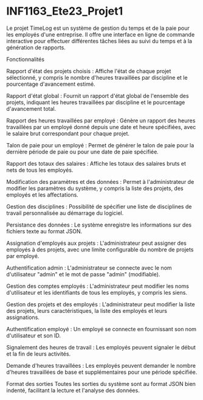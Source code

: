 # INF1163_Ete23_Projet1
Le projet TimeLog est un système de gestion du temps et de la paie pour les employés d'une entreprise. 
Il offre une interface en ligne de commande interactive pour effectuer différentes tâches liées au suivi du temps et à la génération de rapports.

Fonctionnalités

Rapport d'état des projets choisis : Affiche l'état de chaque projet sélectionné, y compris le nombre d'heures travaillées par discipline et le pourcentage d'avancement estimé.

Rapport d'état global : Fournit un rapport d'état global de l'ensemble des projets, indiquant les heures travaillées par discipline et le pourcentage d'avancement total.

Rapport des heures travaillées par employé : Génère un rapport des heures travaillées par un employé donné depuis une date et heure spécifiées, avec le salaire brut correspondant pour chaque projet.

Talon de paie pour un employé : Permet de générer le talon de paie pour la dernière période de paie ou pour une date de paie spécifiée.

Rapport des totaux des salaires : Affiche les totaux des salaires bruts et nets de tous les employés.

Modification des paramètres et des données : Permet à l'administrateur de modifier les paramètres du système, y compris la liste des projets, des employés et les affectations.

Gestion des disciplines : Possibilité de spécifier une liste de disciplines de travail personnalisée au démarrage du logiciel.

Persistance des données : Le système enregistre les informations sur des fichiers texte au format JSON.

Assignation d'employés aux projets : L'administrateur peut assigner des employés à des projets, avec une limite configurable du nombre de projets par employé.

Authentification admin : L'administrateur se connecte avec le nom d'utilisateur "admin" et le mot de passe "admin" (modifiable).

Gestion des comptes employés : L'administrateur peut modifier les noms d'utilisateur et les identifiants de tous les employés, y compris les siens.

Gestion des projets et des employés : L'administrateur peut modifier la liste des projets, leurs caractéristiques, la liste des employés et leurs assignations.

Authentification employé : Un employé se connecte en fournissant son nom d'utilisateur et son ID.

Signalement des heures de travail : Les employés peuvent signaler le début et la fin de leurs activités.

Demande d'heures travaillées : Les employés peuvent demander le nombre d'heures travaillées de base et supplémentaires pour une période spécifiée.

Format des sorties
Toutes les sorties du système sont au format JSON bien indenté, facilitant la lecture et l'analyse des données.

